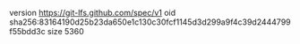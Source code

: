 version https://git-lfs.github.com/spec/v1
oid sha256:83164190d25b23da650e1c130c30fcf1145d3d299a9f4c39d2444799f55bdd3c
size 5360
